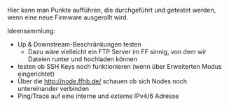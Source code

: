 Hier kann man Punkte aufführen, die durchgeführt und getestet werden, wenn eine neue Firmware ausgerollt wird.

Ideensammlung:

 * Up & Downstream-Beschränkungen testen
    * Dazu wäre vielleicht ein FTP Server im FF sinnig, von dem wir Dateien runter und hochladen können
 * testen ob SSH Keys noch funktionieren (wenn über Erweiterten Modus eingerichtet)
 * Über die http://node.ffhb.de/ schauen ob sich Nodes noch untereinander verbinden
 * Ping/Trace auf eine interne und externe IPv4/6 Adresse